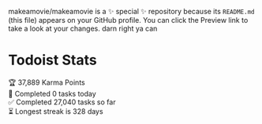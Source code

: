 makeamovie/makeamovie is a ✨ special ✨ repository because its `README.md` (this file) appears on your GitHub profile.
You can click the Preview link to take a look at your changes. darn right ya can

# Todoist Stats

<!-- TODO-IST:START -->
🏆  37,889 Karma Points           
🌸  Completed 0 tasks today           
✅  Completed 27,040 tasks so far           
⏳  Longest streak is 328 days
<!-- TODO-IST:END -->
